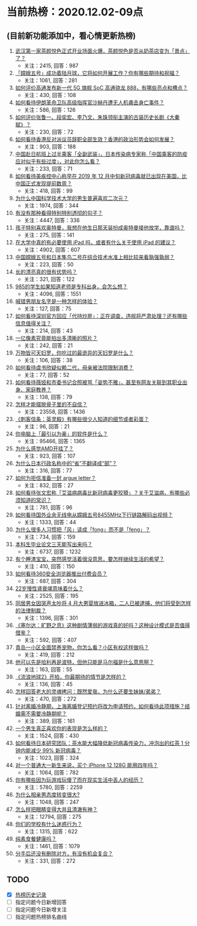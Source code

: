 # 当前热榜：2020.12.02-09点
## (目前新功能添加中，看心情更新热榜)
1. [武汉第一家茶颜悦色正式开业场面火爆，茶颜悦色是否从奶茶店变为「景点」了？](https://www.zhihu.com/question/432808640)
    * 关注：2415, 回答：987
2. [「嫦娥五号」成功着陆月球，它将如何开展工作？你有哪些期待和祝福？](https://www.zhihu.com/question/432898394)
    * 关注：1061, 回答：281
3. [如何评价高通发布新一代 5G 旗舰 SoC 高通骁龙 888，有哪些亮点和槽点？](https://www.zhihu.com/question/432911687)
    * 关注：430, 回答：108
4. [如何看待伊朗革命卫队高级指挥官沙赫丹遭无人机袭击身亡事件？](https://www.zhihu.com/question/432775510)
    * 关注：586, 回答：126
5. [如何评价张鲁一、段奕宏、李乃文、朱珠领衔主演的古装历史长剧《大秦赋》？](https://www.zhihu.com/question/432661160)
    * 关注：230, 回答：72
6. [如何看待香港反对派议员辞职全部生效？香港的政治形势会如何发展？](https://www.zhihu.com/question/432850756)
    * 关注：903, 回答：188
7. [中国赴日航班上过半乘客「全副武装」，日本传染病专家称「中国乘客的防疫应对似乎有些过度」，对此你怎么看？](https://www.zhihu.com/question/432841136)
    * 关注：233, 回答：71
8. [如何看待美疾控中心称早在 2019 年 12 月中旬新冠病毒就已出现在美国，比中国正式发现提前数周？](https://www.zhihu.com/question/432821750)
    * 关注：418, 回答：99
9. [为什么中国科学技术大学的男生普遍喜欢二次元？](https://www.zhihu.com/question/323780934)
    * 关注：1974, 回答：344
10. [有没有那种看得特别特别透彻的句子？](https://www.zhihu.com/question/426591942)
    * 关注：4447, 回答：336
11. [孩子特别喜欢奥特曼，我想在他生日那天装扮成奥特曼接他放学，靠谱吗？](https://www.zhihu.com/question/431566638)
    * 关注：275, 回答：141
12. [在大学中真的有必要使用 iPad 吗，或者有什么关于使用 iPad 的建议？](https://www.zhihu.com/question/373915793)
    * 关注：4902, 回答：607
13. [中国嫦娥五号和日本隼鸟二号在综合技术水准上相比较来看孰强孰弱？](https://www.zhihu.com/question/427321294)
    * 关注：223, 回答：50
14. [长的漂亮真的很有优势吗？](https://www.zhihu.com/question/301105442)
    * 关注：321, 回答：122
15. [985的学生如果知道老师是专科出身，会怎么想？](https://www.zhihu.com/question/422724836)
    * 关注：4096, 回答：1551
16. [喊错男朋友名字是一种怎样的体验？](https://www.zhihu.com/question/360903835)
    * 关注：127, 回答：75
17. [如何看待深圳官方回应「代持炒房」：正在调查，违规将严肃处理？还有哪些信息值得关注？](https://www.zhihu.com/question/432730072)
    * 关注：214, 回答：43
18. [一亿像素究竟能拍出多清晰的照片？](https://www.zhihu.com/question/432727891)
    * 关注：242, 回答：21
19. [万物皆可天妇罗，你吃过的最诡异的天妇罗是什么？](https://www.zhihu.com/question/430736917)
    * 关注：106, 回答：38
20. [如何看待虞书欣疑似赖二代，母亲被法院限制消费？](https://www.zhihu.com/question/432863444)
    * 关注：77, 回答：52
21. [如何看待薇娅和市委书记合照被骂「姿势不雅」，甚至有网友关联到其职业出身、家庭教养？](https://www.zhihu.com/question/432826037)
    * 关注：138, 回答：79
22. [怎样才能摆脱骨子里的不自信？](https://www.zhihu.com/question/327333707)
    * 关注：23558, 回答：1436
23. [《刺客信条：英灵殿》有哪些很少人知道的细节或者彩蛋？](https://www.zhihu.com/question/430920339)
    * 关注：96, 回答：21
24. [你电脑上「最引以为豪」的软件是什么？](https://www.zhihu.com/question/21065451)
    * 关注：95466, 回答：1365
25. [为什么感觉AMD开挂了？](https://www.zhihu.com/question/427829019)
    * 关注：923, 回答：107
26. [为什么日本行政名称中的“省”不翻译成“部”？](https://www.zhihu.com/question/59036130)
    * 关注：316, 回答：77
27. [如何为拒信准备一封 argue letter？](https://www.zhihu.com/question/48472345)
    * 关注：832, 回答：27
28. [如何看待张文宏称「艾滋病病毒比新冠病毒更狡猾」？关于艾滋病，有哪些必须知道的常识？](https://www.zhihu.com/question/432790701)
    * 关注：781, 回答：96
29. [如何看待国外业余无线电从嫦娥五号8455MHz下行链路解码出视频？](https://www.zhihu.com/question/432024687)
    * 关注：1333, 回答：44
30. [为什么很多人习惯把「风」读成「fong」而不是「feng」？](https://www.zhihu.com/question/20493313)
    * 关注：734, 回答：159
31. [本科生毕业论文三天能写出来吗？](https://www.zhihu.com/question/318584992)
    * 关注：6737, 回答：1232
32. [有个睡渣宝宝，突然感觉活着很没意思，要怎样继续生活的希望？](https://www.zhihu.com/question/429845889)
    * 关注：410, 回答：150
33. [如何看待360安全浏览器推出付费会员？](https://www.zhihu.com/question/432401549)
    * 关注：687, 回答：304
34. [22岁慢性肾衰竭意味着什么？](https://www.zhihu.com/question/27569661)
    * 关注：2525, 回答：195
35. [同居男女因哭声太吵将 4 月大男婴放进冰箱，二人已被逮捕，他们将受到怎样的法律制裁？](https://www.zhihu.com/question/432805793)
    * 关注：1396, 回答：301
36. [《塞尔达：旷野之息》这种剧情薄弱的游戏真的好吗？这种设计模式是否值得借鉴？](https://www.zhihu.com/question/327476982)
    * 关注：592, 回答：407
37. [青岛一小区全面禁养宠物，你怎么看？小区有权这样做吗？](https://www.zhihu.com/question/432799474)
    * 关注：419, 回答：212
38. [他可以先是哈利再是波特，但他只能是马尔福是什么意思啊？](https://www.zhihu.com/question/427912805)
    * 关注：163, 回答：55
39. [《流浪地球2》开拍，你最期待的情节是怎样的？](https://www.zhihu.com/question/432194048)
    * 关注：136, 回答：45
40. [怎样回答老大的灵魂拷问：既然爱我，为什么还要生妹妹/弟弟？](https://www.zhihu.com/question/432231473)
    * 关注：470, 回答：272
41. [针对离婚冷静期，上海离婚登记预约将改为申请预约，如何看待此项措施？结婚需不需要冷静期呢？](https://www.zhihu.com/question/432846158)
    * 关注：389, 回答：161
42. [一个男生真正喜欢你的表现是怎么样的？](https://www.zhihu.com/question/344932865)
    * 关注：1524, 回答：430
43. [如何看待日本研究团队：茶水能大幅降低新冠病毒传染力，冲泡出的红茶 1 分钟内能减少 99% 新冠病毒？](https://www.zhihu.com/question/432778952)
    * 关注：1023, 回答：324
44. [对一个普通大一新生来说，买个 iPhone 12  128G 能用四年吗？](https://www.zhihu.com/question/431908144)
    * 关注：1064, 回答：782
45. [你有哪些因为玩游戏玩傻了而在现实生活中丢人的经历？](https://www.zhihu.com/question/61559267)
    * 关注：5780, 回答：2259
46. [为什么相亲男态度转变很大?](https://www.zhihu.com/question/429103448)
    * 关注：1048, 回答：247
47. [怎么样把眼睛变得大并且清澈有神？](https://www.zhihu.com/question/272102187)
    * 关注：12794, 回答：275
48. [你们的学校有什么迷惑行为？](https://www.zhihu.com/question/390258405)
    * 关注：1315, 回答：622
49. [纯素食餐健康吗？](https://www.zhihu.com/question/417468291)
    * 关注：1461, 回答：1079
50. [分手后还没有删除对方，有没有机会复合？](https://www.zhihu.com/question/424074409)
    * 关注：331, 回答：272
## TODO
* [x] [热榜历史记录](hot_history/AllHot.md)
* [ ] 指定问题今日新增回答
* [ ] 指定问题今日新增关注
* [ ] 指定问题热榜排名曲线

